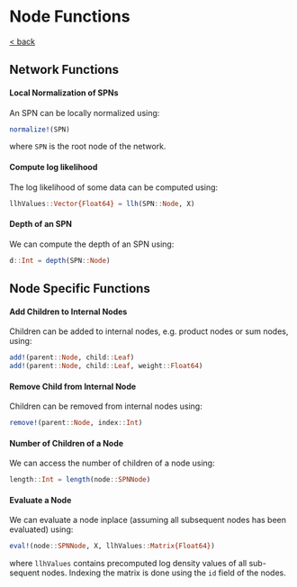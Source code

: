 # Node Functions

[\< back](README.md)

## Network Functions

#### Local Normalization of SPNs
An SPN can be locally normalized using:

```julia
normalize!(SPN)
```
where `SPN` is the root node of the network.

#### Compute log likelihood
The log likelihood of some data can be computed using:

```julia
llhValues::Vector{Float64} = llh(SPN::Node, X)
```

#### Depth of an SPN
We can compute the depth of an SPN using:

```julia
d::Int = depth(SPN::Node)
```


## Node Specific Functions

#### Add Children to Internal Nodes
Children can be added to internal nodes, e.g. product nodes or sum nodes, using:

```julia
add!(parent::Node, child::Leaf)
add!(parent::Node, child::Leaf, weight::Float64)
```

#### Remove Child from Internal Node
Children can be removed from internal nodes using:

```julia
remove!(parent::Node, index::Int)
```

#### Number of Children of a Node
We can access the number of children of a node using:

```julia
length::Int = length(node::SPNNode)
```

#### Evaluate a Node
We can evaluate a node inplace (assuming all subsequent nodes has been evaluated) using:

```julia
eval!(node::SPNNode, X, llhValues::Matrix{Float64})
```
where `llhValues` contains precomputed log density values of all sub-sequent nodes. Indexing the matrix is done using the `id` field of the nodes.
